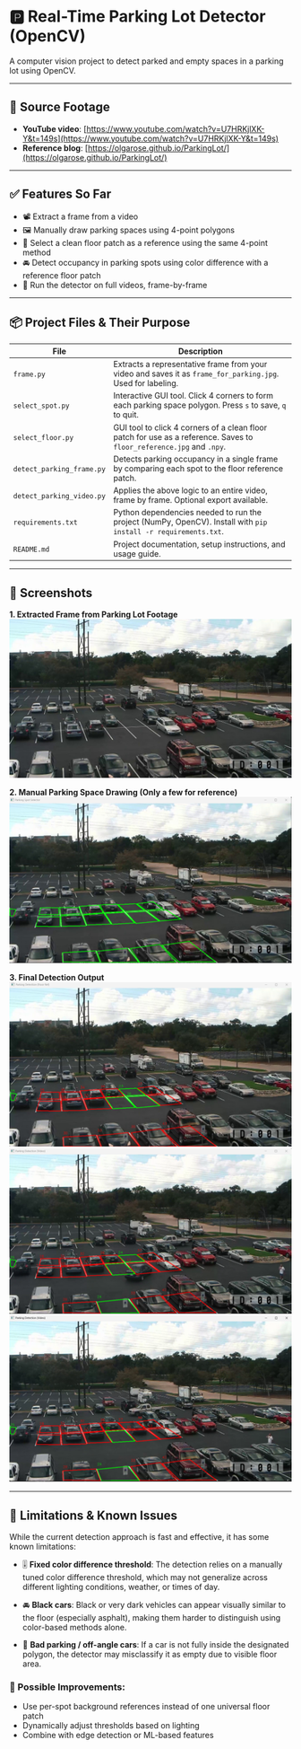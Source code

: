 # 🅿️ Real-Time Parking Lot Detector (OpenCV)

A computer vision project to detect parked and empty spaces in a parking lot using OpenCV.

---

## 🎥 Source Footage

- **YouTube video**: [https://www.youtube.com/watch?v=U7HRKjlXK-Y&t=149s](https://www.youtube.com/watch?v=U7HRKjlXK-Y&t=149s)  
- **Reference blog**: [https://olgarose.github.io/ParkingLot/](https://olgarose.github.io/ParkingLot/)

---

## ✅ Features So Far

- 📽️ Extract a frame from a video
- 🖼️ Manually draw parking spaces using 4-point polygons
- 🎯 Select a clean floor patch as a reference using the same 4-point method
- 🚘 Detect occupancy in parking spots using color difference with a reference floor patch
- 🎥 Run the detector on full videos, frame-by-frame

---

## 📦 Project Files & Their Purpose

| File                             | Description |
|----------------------------------|-------------|
| `frame.py`                       | Extracts a representative frame from your video and saves it as `frame_for_parking.jpg`. Used for labeling. |
| `select_spot.py`                 | Interactive GUI tool. Click 4 corners to form each parking space polygon. Press `s` to save, `q` to quit. |
| `select_floor.py`                | GUI tool to click 4 corners of a clean floor patch for use as a reference. Saves to `floor_reference.jpg` and `.npy`. |
| `detect_parking_frame.py`        | Detects parking occupancy in a single frame by comparing each spot to the floor reference patch. |
| `detect_parking_video.py`        | Applies the above logic to an entire video, frame by frame. Optional export available. |
| `requirements.txt`               | Python dependencies needed to run the project (NumPy, OpenCV). Install with `pip install -r requirements.txt`. |
| `README.md`                      | Project documentation, setup instructions, and usage guide. |

---

## 📸 Screenshots

**1. Extracted Frame from Parking Lot Footage**  
![Parking Lot Frame](./Data/frame_for_parking.jpg)

**2. Manual Parking Space Drawing (Only a few for reference)**  
![Manual Parking Space drawing](./Data/Manual_Drawing.png)

**3. Final Detection Output**  
![Detection Output 1](./Data/Sample_Result_1.png)  
![Detection Output 2](./Data/Sample_Result_2.png)  
![Detection Output 3](./Data/Sample_Result_3.png)

---

## 🔻 Limitations & Known Issues

While the current detection approach is fast and effective, it has some known limitations:

- 🎚 **Fixed color difference threshold**: The detection relies on a manually tuned color difference threshold, which may not generalize across different lighting conditions, weather, or times of day.

- 🚘 **Black cars**: Black or very dark vehicles can appear visually similar to the floor (especially asphalt), making them harder to distinguish using color-based methods alone.

- 🧭 **Bad parking / off-angle cars**: If a car is not fully inside the designated polygon, the detector may misclassify it as empty due to visible floor area.

### 🔧 Possible Improvements:
- Use per-spot background references instead of one universal floor patch
- Dynamically adjust thresholds based on lighting
- Combine with edge detection or ML-based features